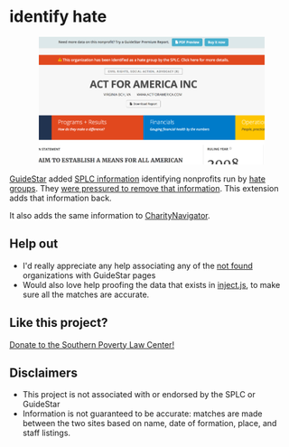 # identify hate

<p align="center">
  <img width=400 height=226 src='.github/screenshot.png' />
</p>

[GuideStar](http://guidestar.org/) added [SPLC information](https://www.splcenter.org/)
identifying nonprofits run by [hate groups](https://www.splcenter.org/fighting-hate/extremist-files).
They [were pressured to remove that information](https://www.washingtonpost.com/news/morning-mix/wp/2017/06/26/after-conservative-backlash-charity-tracker-guidestar-removes-hate-group-labels/).
This extension adds that information back.

It also adds the same information to [CharityNavigator](https://www.charitynavigator.org/).

## Help out

* I'd really appreciate any help associating any of the [not found](not-found.md)
  organizations with GuideStar pages
* Would also love help proofing the data that exists in [inject.js](ext/src/inject/inject.js),
  to make sure all the matches are accurate.

## Like this project?

[Donate to the Southern Poverty Law Center!](https://donate.splcenter.org/page.aspx?pid=463)

## Disclaimers

* This project is not associated with or endorsed by the SPLC or GuideStar
* Information is not guaranteed to be accurate: matches are made between
  the two sites based on name, date of formation, place, and staff listings.

